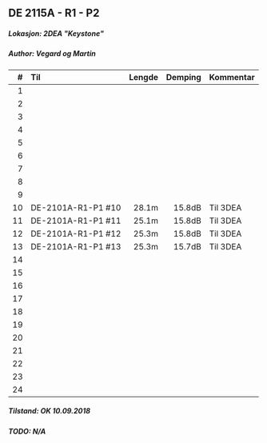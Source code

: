 ## DE 2115A - R1 - P2
##### Lokasjon: 2DEA "Keystone"
##### Author: Vegard og Martin

|  #  |        Til       |Lengde|Demping|Kommentar|
|----:|:-----------------|-----:|------:|:--------|
|    1|                  |      |       |         |
|    2|                  |      |       |         |
|    3|                  |      |       |         |
|    4|                  |      |       |         |
|    5|                  |      |       |         |
|    6|                  |      |       |         |
|    7|                  |      |       |         |
|    8|                  |      |       |         |
|    9|                  |      |       |         |
|   10|DE-2101A-R1-P1 #10| 28.1m| 15.8dB|Til 3DEA | 
|   11|DE-2101A-R1-P1 #11| 25.1m| 15.8dB|Til 3DEA |
|   12|DE-2101A-R1-P1 #12| 25.3m| 15.8dB|Til 3DEA |
|   13|DE-2101A-R1-P1 #13| 25.3m| 15.7dB|Til 3DEA |
|   14|                  |      |       |         |
|   15|                  |      |       |         |
|   16|                  |      |       |         |
|   17|                  |      |       |         |
|   18|                  |      |       |         |
|   19|                  |      |       |         |
|   20|                  |      |       |         |
|   21|                  |      |       |         |
|   22|                  |      |       |         |
|   23|                  |      |       |         |
|   24|                  |      |       |         |

##### Tilstand: OK 10.09.2018
##### TODO: N/A
